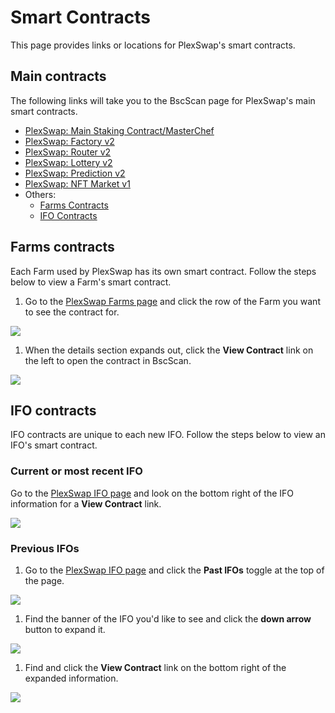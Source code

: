 # Smart Contracts

This page provides links or locations for PlexSwap's smart contracts.

## Main contracts

The following links will take you to the BscScan page for PlexSwap's main smart contracts.

* [PlexSwap: Main Staking Contract/MasterChef](https://bscscan.com/address/0x73feaa1ee314f8c655e354234017be2193c9e24e)
* [PlexSwap: Factory v2](https://bscscan.com/address/0xca143ce32fe78f1f7019d7d551a6402fc5350c73)
* [PlexSwap: Router v2](https://bscscan.com/address/0x10ed43c718714eb63d5aa57b78b54704e256024e)
* [PlexSwap: Lottery v2](https://bscscan.com/address/0x5aF6D33DE2ccEC94efb1bDF8f92Bd58085432d2c)
* [PlexSwap: Prediction v2](https://bscscan.com/address/0x18b2a687610328590bc8f2e5fedde3b582a49cda)
* [PlexSwap: NFT Market v1](https://bscscan.com/address/0x17539cca21c7933df5c980172d22659b8c345c5a)
* Others:
  * [Farms Contracts](./#farms-contracts)
  * [IFO Contracts](./#ifo-contracts)

## Farms contracts

Each Farm used by PlexSwap has its own smart contract. Follow the steps below to view a Farm's smart contract.

1. Go to the [PlexSwap Farms page](https://swap.plexfinance.us/farms) and click the row of the Farm you want to see the contract for.

![](<../../.gitbook/assets/image (126).png>)

1. When the details section expands out, click the **View Contract** link on the left to open the contract in BscScan.

![](<../../.gitbook/assets/image (127).png>)

## IFO contracts

IFO contracts are unique to each new IFO. Follow the steps below to view an IFO's smart contract.

### Current or most recent IFO

Go to the [PlexSwap IFO page](https://swap.plexfinance.us/ifo) and look on the bottom right of the IFO information for a **View Contract** link.

![](<../../.gitbook/assets/image (128).png>)

### Previous IFOs

1. Go to the [PlexSwap IFO page](https://swap.plexfinance.us/ifo) and click the **Past IFOs** toggle at the top of the page.

![](<../../.gitbook/assets/image (129).png>)

1. Find the banner of the IFO you'd like to see and click the **down arrow** button to expand it.

![](<../../.gitbook/assets/image (130).png>)

1. Find and click the **View Contract** link on the bottom right of the expanded information.

![](<../../.gitbook/assets/image (131).png>)
